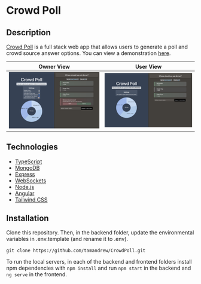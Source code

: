 # Crowd Poll

## Description
[Crowd Poll](https://crowdpolls.web.app) is a full stack web app that allows users to generate a poll and crowd source answer options. You can view a demonstration [here](https://andrewtam.org/CrowdPoll).

Owner View                   |  User View
:---------------------------:|:-------------------------:
![Owner View](ownerdemo.png) | ![User View](userdemo.png)

## Technologies
- [TypeScript](https://www.typescriptlang.org/download)
- [MongoDB](https://www.mongodb.com/try/download/community)
- [Express](https://expressjs.com/en/starter/installing.html)
- [WebSockets](https://www.npmjs.com/package/ws)
- [Node.js](https://nodejs.org/en/download/)
- [Angular](https://angular.io/docs)
- [Tailwind CSS](https://tailwindcss.com/docs/guides/create-react-app)

## Installation
Clone this repository. Then, in the backend folder, update the environmental variables in .env.template (and rename it to .env).

```
git clone https://github.com/tamandrew/CrowdPoll.git
```

To run the local servers, in each of the backend and frontend folders install npm dependencies with `npm install` and run `npm start` in the backend and `ng serve` in the frontend.
